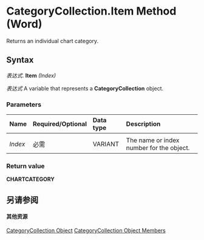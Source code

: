 
# CategoryCollection.Item Method (Word)

Returns an individual chart category.


## Syntax

 _表达式_. **Item** _(Index)_

 _表达式_ A variable that represents a **CategoryCollection** object.


### Parameters



|**Name**|**Required/Optional**|**Data type**|**Description**|
|:-----|:-----|:-----|:-----|
|||||
| _Index_|必需|VARIANT|The name or index number for the object.|

### Return value

 **CHARTCATEGORY**


## 另请参阅


#### 其他资源


[CategoryCollection Object](98192c6b-0613-a08d-52ae-574c076dc29b.md)
[CategoryCollection Object Members](http://msdn.microsoft.com/library/9d862782-652d-c30c-fd5b-4834781e0c1a%28Office.15%29.aspx)